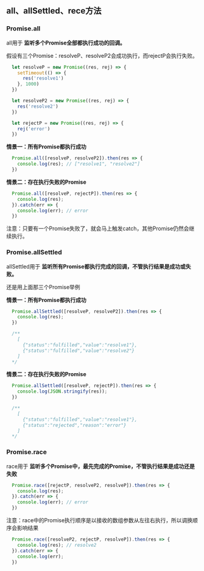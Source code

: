
## all、allSettled、rece方法

### Promise.all
all用于 **监听多个Promise全部都执行成功的回调。**

假设有三个Promise：resolveP、resolveP2会成功执行，而rejectP会执行失败。
```javascript
  let resolveP = new Promise((res, rej) => {
    setTimeout(() => {
      res('resolve1')
    }, 1000)
  })

  let resolveP2 = new Promise((res, rej) => {
    res('resolve2')
  })

  let rejectP = new Promise((res, rej) => {
    rej('error')
  })
```

**情景一：所有Promise都执行成功**
```javascript
  Promise.all([resolveP, resolveP2]).then(res => {
    console.log(res); // ["resolve1", "resolve2"]
  })
```

**情景二：存在执行失败的Promise**
```javascript
  Promise.all([resolveP, rejectP]).then(res => {
    console.log(res);
  }).catch(err => {
    console.log(err); // error
  })
```

注意：只要有一个Promise失败了，就会马上触发catch，其他Promise仍然会继续执行。

### Promise.allSettled
allSettled用于 **监听所有Promise都执行完成的回调，不管执行结果是成功或失败。** 

还是用上面那三个Promise举例

**情景一：所有Promise都执行成功**
```javascript
  Promise.allSettled([resolveP, resolveP2]).then(res => {
    console.log(res);
  })

  /**
    [
      {"status":"fulfilled","value":"resolve1"},
      {"status":"fulfilled","value":"resolve2"}
    ]
  */
```

**情景二：存在执行失败的Promise**

```javascript
  Promise.allSettled([resolveP, rejectP]).then(res => {
    console.log(JSON.stringify(res));
  })

  /**
    [
      {"status":"fulfilled","value":"resolve1"},
      {"status":"rejected","reason":"error"}
    ]
  */
```

### Promise.race
race用于 **监听多个Promise中，最先完成的Promise，不管执行结果是成功还是失败**

```javascript
  Promise.race([rejectP, resolveP2, resolveP]).then(res => {
    console.log(res);
  }).catch(err => {
    console.log(err); // error
  })
```

注意：race中的Promise执行顺序是以接收的数组参数从左往右执行，所以调换顺序会影响结果

```javascript
  Promise.race([resolveP2, rejectP, resolveP]).then(res => {
    console.log(res); // resolve2
  }).catch(err => {
    console.log(err);
  })
```